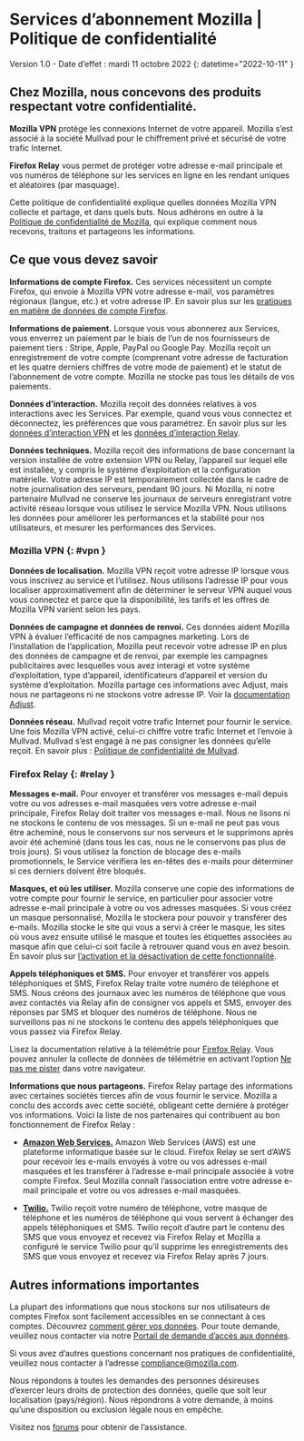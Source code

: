﻿# Services d’abonnement Mozilla | Politique de confidentialité

Version 1.0 - Date d’effet : mardi 11 octobre 2022
{: datetime="2022-10-11" }

## Chez Mozilla, nous concevons des produits respectant votre confidentialité.

__Mozilla VPN__ protège les connexions Internet de votre appareil. Mozilla s’est associé à la société Mullvad pour le chiffrement privé et sécurisé de votre trafic Internet.

__Firefox Relay__ vous permet de protéger votre adresse e-mail principale et vos numéros de téléphone sur les services en ligne en les rendant uniques et aléatoires (par masquage).

Cette politique de confidentialité explique quelles données Mozilla VPN collecte et partage, et dans quels buts. Nous adhérons en outre à la [Politique de confidentialité de Mozilla](https://www.mozilla.org/privacy/), qui explique comment nous recevons, traitons et partageons les informations.

## Ce que vous devez savoir

__Informations de compte Firefox.__ Ces services nécessitent un compte Firefox, qui envoie à Mozilla VPN votre adresse e-mail, vos paramètres régionaux (langue, etc.) et votre adresse IP. En savoir plus sur les [pratiques en matière de données de compte Firefox](https://www.mozilla.org/privacy/firefox/#firefox-accounts-join-firefox).

__Informations de paiement.__ Lorsque vous vous abonnerez aux Services, vous enverrez un paiement par le biais de l’un de nos fournisseurs de paiement tiers : Stripe, Apple, PayPal ou Google Pay. Mozilla reçoit un enregistrement de votre compte (comprenant votre adresse de facturation et les quatre derniers chiffres de votre mode de paiement) et le statut de l’abonnement de votre compte. Mozilla ne stocke pas tous les détails de vos paiements.

__Données d’interaction.__ Mozilla reçoit des données relatives à vos interactions avec les Services. Par exemple, quand vous vous connectez et déconnectez, les préférences que vous paramétrez. En savoir plus sur les [données d’interaction VPN](https://github.com/mozilla-mobile/mozilla-vpn-client/blob/main/glean/metrics.yaml) et les [données d’interaction Relay](https://github.com/mozilla/fx-private-relay/blob/main/METRICS.md).

__Données techniques.__ Mozilla reçoit des informations de base concernant la version installée de votre extension VPN ou Relay, l’appareil sur lequel elle est installée, y compris le système d’exploitation et la configuration matérielle. Votre adresse IP est temporairement collectée dans le cadre de notre journalisation des serveurs, pendant 90 jours. Ni Mozilla, ni notre partenaire Mullvad ne conserve les journaux de serveurs enregistrant votre activité réseau lorsque vous utilisez le service Mozilla VPN.
Nous utilisons les données pour améliorer les performances et la stabilité pour nos utilisateurs, et mesurer les performances des Services.

### Mozilla VPN {: #vpn }

__Données de localisation.__ Mozilla VPN reçoit votre adresse IP lorsque vous vous inscrivez au service et l’utilisez. Nous utilisons l’adresse IP pour vous localiser approximativement afin de déterminer le serveur VPN auquel vous vous connectez et parce que la disponibilité, les tarifs et les offres de Mozilla VPN varient selon les pays.

__Données de campagne et données de renvoi.__ Ces données aident Mozilla VPN à évaluer l’efficacité de nos campagnes marketing. Lors de l’installation de l’application, Mozilla peut recevoir votre adresse IP en plus des données de campagne et de renvoi, par exemple les campagnes publicitaires avec lesquelles vous avez interagi et votre système d’exploitation, type d’appareil, identificateurs d’appareil et version du système d’exploitation. Mozilla partage ces informations avec Adjust, mais nous ne partageons ni ne stockons votre adresse IP. Voir la [documentation Adjust](https://github.com/mozilla-mobile/mozilla-vpn-client/blob/main/src/adjust/adjust.md).

__Données réseau.__ Mullvad reçoit votre trafic Internet pour fournir le service. Une fois Mozilla VPN activé, celui-ci chiffre votre trafic Internet et l’envoie à Mullvad. Mullvad s’est engagé à ne pas consigner les données qu’elle reçoit. En savoir plus : [Politique de confidentialité de Mullvad](https://mullvad.net/help/no-logging-data-policy/).

### Firefox Relay {: #relay }

__Messages e-mail.__ Pour envoyer et transférer vos messages e-mail depuis votre ou vos adresses e-mail masquées vers votre adresse e-mail principale, Firefox Relay doit traiter vos messages e-mail. Nous ne lisons ni ne stockons le contenu de vos messages. Si un e-mail ne peut pas vous être acheminé, nous le conservons sur nos serveurs et le supprimons après avoir été acheminé (dans tous les cas, nous ne le conservons pas plus de trois jours). Si vous utilisez la fonction de blocage des e-mails promotionnels, le Service vérifiera les en-têtes des e-mails pour déterminer si ces derniers doivent être bloqués.

__Masques, et où les utiliser.__ Mozilla conserve une copie des informations de votre compte pour fournir le service, en particulier pour associer votre adresse e-mail principale à votre ou vos adresses masquées. Si vous créez un masque personnalisé, Mozilla le stockera pour pouvoir y transférer des e-mails. Mozilla stocke le site qui vous a servi à créer le masque, les sites où vous avez ensuite utilisé le masque et toutes les étiquettes associées au masque afin que celui-ci soit facile à retrouver quand vous en avez besoin. En savoir plus sur [l’activation et la désactivation de cette fonctionnalité](https://relay.firefox.com/faq).

__Appels téléphoniques et SMS.__ Pour envoyer et transférer vos appels téléphoniques et SMS, Firefox Relay traite votre numéro de téléphone et SMS. Nous créons des journaux avec les numéros de téléphone que vous avez contactés via Relay afin de consigner vos appels et SMS, envoyer des réponses par SMS et bloquer des numéros de téléphone. Nous ne surveillons pas ni ne stockons le contenu des appels téléphoniques que vous passez via Firefox Relay.

Lisez la documentation relative à la télémétrie pour [Firefox Relay](https://github.com/mozilla/fx-private-relay/blob/main/METRICS.md). Vous pouvez annuler la collecte de données de télémétrie en activant l’option [Ne pas me pister](https://support.mozilla.org/kb/how-do-i-turn-do-not-track-feature) dans votre navigateur.

__Informations que nous partageons.__ Firefox Relay partage des informations avec certaines sociétés tierces afin de vous fournir le service. Mozilla a conclu des accords avec cette société, obligeant cette dernière à protéger vos informations. Voici la liste de nos partenaires qui contribuent au bon fonctionnement de Firefox Relay :

* __[Amazon Web Services.](https://aws.amazon.com/privacy/)__ Amazon Web Services (AWS) est une plateforme informatique basée sur le cloud. Firefox Relay se sert d’AWS pour recevoir les e-mails envoyés à votre ou vos adresses e-mail masquées et les transférer à l’adresse e-mail principale associée à votre compte Firefox. Seul Mozilla connaît l’association entre votre adresse e-mail principale et votre ou vos adresses e-mail masquées.

* __[Twilio.](https://www.twilio.com)__ Twilio reçoit votre numéro de téléphone, votre masque de téléphone et les numéros de téléphone qui vous servent à échanger des appels téléphoniques et SMS. Twilio reçoit d’autre part le contenu des SMS que vous envoyez et recevez via Firefox Relay et Mozilla a configuré le service Twilio pour qu’il supprime les enregistrements des SMS que vous envoyez et recevez via Firefox Relay après 7 jours.

## Autres informations importantes

La plupart des informations que nous stockons sur nos utilisateurs de comptes Firefox sont facilement accessibles en se connectant à ces comptes. Découvrez [comment gérer vos données](https://support.mozilla.org/products/privacy-and-security/user-control). Pour toute demande, veuillez nous contacter via notre [Portail de demande d’accès aux données](https://privacyportal.onetrust.com/webform/1350748f-7139-405c-8188-22740b3b5587/4ba08202-2ede-4934-a89e-f0b0870f95f0).

Si vous avez d’autres questions concernant nos pratiques de confidentialité, veuillez nous contacter à l’adresse compliance@mozilla.com.

Nous répondons à toutes les demandes des personnes désireuses d’exercer leurs droits de protection des données, quelle que soit leur localisation (pays/région). Nous répondrons à votre demande, à moins qu’une disposition ou exclusion légale nous en empêche.

Visitez nos [forums](https://support.mozilla.org/) pour obtenir de l’assistance.
